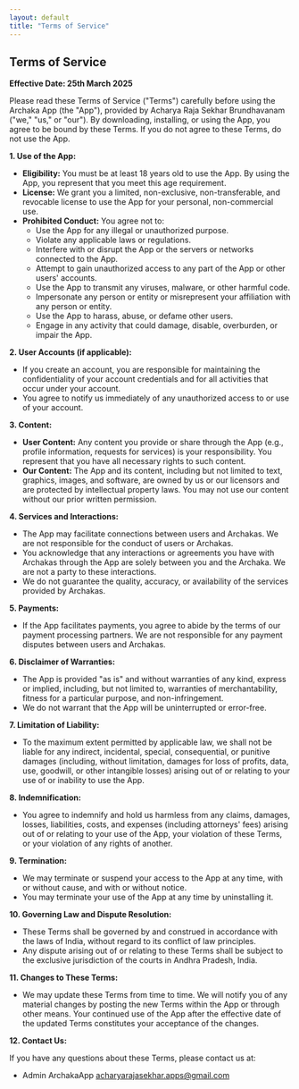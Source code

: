 ```yaml
---
layout: default
title: "Terms of Service"
---
```


## Terms of Service

**Effective Date: 25th March 2025**

Please read these Terms of Service ("Terms") carefully before using the Archaka App (the "App"), provided by Acharya Raja Sekhar Brundhavanam ("we," "us," or "our"). By downloading, installing, or using the App, you agree to be bound by these Terms. If you do not agree to these Terms, do not use the App.

**1. Use of the App:**

* **Eligibility:** You must be at least 18 years old to use the App. By using the App, you represent that you meet this age requirement.
* **License:** We grant you a limited, non-exclusive, non-transferable, and revocable license to use the App for your personal, non-commercial use.
* **Prohibited Conduct:** You agree not to:
    * Use the App for any illegal or unauthorized purpose.
    * Violate any applicable laws or regulations.
    * Interfere with or disrupt the App or the servers or networks connected to the App.
    * Attempt to gain unauthorized access to any part of the App or other users' accounts.
    * Use the App to transmit any viruses, malware, or other harmful code.
    * Impersonate any person or entity or misrepresent your affiliation with any person or entity.
    * Use the App to harass, abuse, or defame other users.
    * Engage in any activity that could damage, disable, overburden, or impair the App.

**2. User Accounts (if applicable):**

* If you create an account, you are responsible for maintaining the confidentiality of your account credentials and for all activities that occur under your account.
* You agree to notify us immediately of any unauthorized access to or use of your account.

**3. Content:**

* **User Content:** Any content you provide or share through the App (e.g., profile information, requests for services) is your responsibility. You represent that you have all necessary rights to such content.
* **Our Content:** The App and its content, including but not limited to text, graphics, images, and software, are owned by us or our licensors and are protected by intellectual property laws. You may not use our content without our prior written permission.

**4. Services and Interactions:**

* The App may facilitate connections between users and Archakas. We are not responsible for the conduct of users or Archakas.
* You acknowledge that any interactions or agreements you have with Archakas through the App are solely between you and the Archaka. We are not a party to these interactions.
* We do not guarantee the quality, accuracy, or availability of the services provided by Archakas.

**5. Payments:**

* If the App facilitates payments, you agree to abide by the terms of our payment processing partners. We are not responsible for any payment disputes between users and Archakas.

**6. Disclaimer of Warranties:**

* The App is provided "as is" and without warranties of any kind, express or implied, including, but not limited to, warranties of merchantability, fitness for a particular purpose, and non-infringement.
* We do not warrant that the App will be uninterrupted or error-free.

**7. Limitation of Liability:**

* To the maximum extent permitted by applicable law, we shall not be liable for any indirect, incidental, special, consequential, or punitive damages (including, without limitation, damages for loss of profits, data, use, goodwill, or other intangible losses) arising out of or relating to your use of or inability to use the App.

**8. Indemnification:**

* You agree to indemnify and hold us harmless from any claims, damages, losses, liabilities, costs, and expenses (including attorneys' fees) arising out of or relating to your use of the App, your violation of these Terms, or your violation of any rights of another.

**9. Termination:**

* We may terminate or suspend your access to the App at any time, with or without cause, and with or without notice.
* You may terminate your use of the App at any time by uninstalling it.

**10. Governing Law and Dispute Resolution:**

* These Terms shall be governed by and construed in accordance with the laws of India, without regard to its conflict of law principles.
* Any dispute arising out of or relating to these Terms shall be subject to the exclusive jurisdiction of the courts in Andhra Pradesh, India.

**11. Changes to These Terms:**

* We may update these Terms from time to time. We will notify you of any material changes by posting the new Terms within the App or through other means. Your continued use of the App after the effective date of the updated Terms constitutes your acceptance of the changes.

**12. Contact Us:**

If you have any questions about these Terms, please contact us at:

* Admin ArchakaApp 
[acharyarajasekhar.apps@gmail.com](mailto:acharyarajasekhar.apps@gmail.com)
